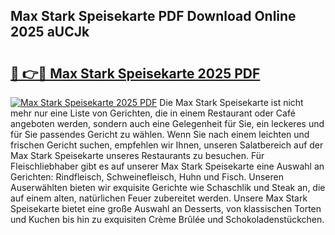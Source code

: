 ## Max Stark Speisekarte PDF Download Online 2025 aUCJk

# <h2><a href="http://gcdo4it.nevu.top/?p=Max+Stark+Speisekarte">🔗 👉🔴 Max Stark Speisekarte 2025 PDF</a></h2>

[![Max Stark Speisekarte 2025 PDF](https://i.imgur.com/dBaPXMq.png)](http://gcdo4it.nevu.top/?p=Max+Stark+Speisekarte)
Die Max Stark Speisekarte ist nicht mehr nur eine Liste von Gerichten, die in einem Restaurant oder Café angeboten werden, sondern auch eine Gelegenheit für Sie, ein leckeres und für Sie passendes Gericht zu wählen. Wenn Sie nach einem leichten und frischen Gericht suchen, empfehlen wir Ihnen, unseren Salatbereich auf der Max Stark Speisekarte unseres Restaurants zu besuchen. Für Fleischliebhaber gibt es auf unserer Max Stark Speisekarte eine Auswahl an Gerichten: Rindfleisch, Schweinefleisch, Huhn und Fisch. Unseren Auserwählten bieten wir exquisite Gerichte wie Schaschlik und Steak an, die auf einem alten, natürlichen Feuer zubereitet werden. Unsere Max Stark Speisekarte bietet eine große Auswahl an Desserts, von klassischen Torten und Kuchen bis hin zu exquisiten Crème Brûlée und Schokoladenstückchen.
